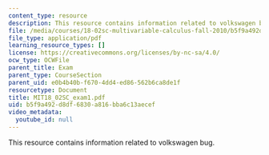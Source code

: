 ```yaml
---
content_type: resource
description: This resource contains information related to volkswagen bug.
file: /media/courses/18-02sc-multivariable-calculus-fall-2010/b5f9a492d8df6830a816bba6c13aecef_MIT18_02SC_exam1.pdf
file_type: application/pdf
learning_resource_types: []
license: https://creativecommons.org/licenses/by-nc-sa/4.0/
ocw_type: OCWFile
parent_title: Exam
parent_type: CourseSection
parent_uid: e0b4b40b-f670-4dd4-ed86-562b6ca8de1f
resourcetype: Document
title: MIT18_02SC_exam1.pdf
uid: b5f9a492-d8df-6830-a816-bba6c13aecef
video_metadata:
  youtube_id: null
---
```

This resource contains information related to volkswagen bug.